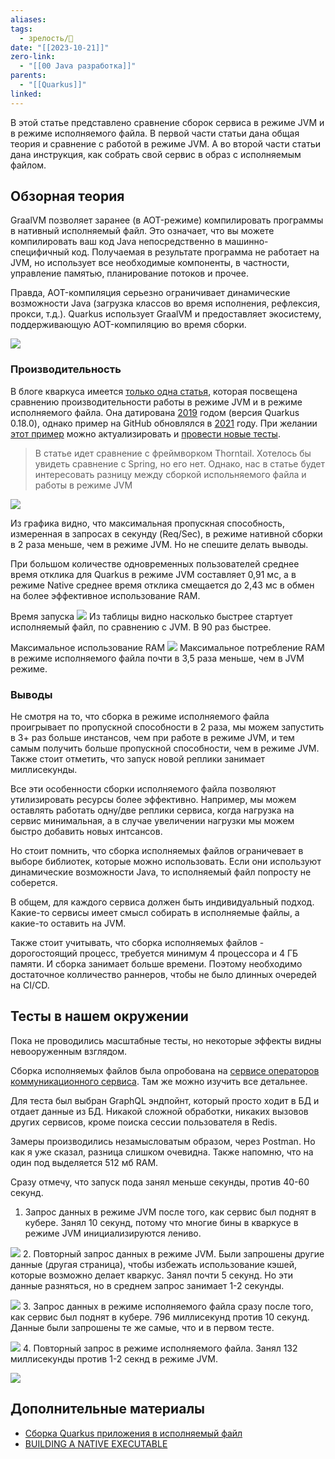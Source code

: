 ```yaml
---
aliases: 
tags:
  - зрелость/🌱
date: "[[2023-10-21]]"
zero-link:
  - "[[00 Java разработка]]"
parents:
  - "[[Quarkus]]"
linked: 
---
```


В этой статье представлено сравнение сборок сервиса в режиме JVM и в режиме исполняемого файла. В первой части статьи дана общая теория и сравнение с работой в режиме JVM. А во второй части статьи дана инструкция, как собрать свой сервис в образ с исполняемым файлом.

## Обзорная теория
GraalVM позволяет заранее (в AOT-режиме) компилировать программы в нативный исполняемый файл. Это означает, что вы можете компилировать ваш код Java непосредственно в машинно-специфичный код. Получаемая в результате программа не работает на JVM, но использует все необходимые компоненты, в частности, управление памятью, планирование потоков и прочее.

Правда, AOT-компиляция серьезно ограничивает динамические возможности Java (загрузка классов во время исполнения, рефлексия, прокси, т.д.). Quarkus использует GraalVM и предоставляет экосистему, поддерживающую AOT-компиляцию во время сборки.

![](hrbgkaa4flnejnwq-qiutmznacu.png)

### Производительность
В блоге кваркуса имеется [только одна статья](https://quarkus.io/blog/runtime-performance/), которая посвещена сравнению производительности работы в режиме JVM и в режиме исполняемого файла. Она датирована [2019](2019.md) годом (версия Quarkus 0.18.0), однако пример на GitHub обновлялся в [2021](2021.md) году. При желании [этот пример](https://github.com/johnaohara/quarkusRestCrudDemo) можно актуализировать и [провести новые тесты](https://quarkus.io/guides/performance-measure).

> В статье идет сравнение с фреймворком Thorntail. Хотелось бы увидеть сравнение с Spring, но его нет. Однако, нас в статье будет интересовать разницу между сборкой испольняемого файла и работы в режиме JVM

![](throughput.png)

Из графика видно, что максимальная пропускная способность, измеренная в запросах в секунду (Req/Sec), в режиме нативной сборки в 2 раза меньше, чем в режиме JVM. Но не спешите делать выводы.

При большом количестве одновременных пользователей среднее время отклика для Quarkus в режиме JVM составляет 0,91 мс, а в режиме Native среднее время отклика смещается до 2,43 мс в обмен на более эффективное использование RAM.

Время запуска
![](screen.png)
Из таблицы видно насколько быстрее стартует исполняемый файл, по сравнению с JVM. В 90 раз быстрее.

Максимальное использование RAM
![](c56a3afe-93a6-4c03-b9ac-bb6da1580e2f.png)
Максимальное потребление RAM в режиме исполняемого файла почти в 3,5 раза меньше, чем в JVM режиме.

### Выводы
Не смотря на то, что сборка в режиме исполняемого файла проигрывает по пропускной способности в 2 раза, мы можем запустить в 3+ раз больше инстансов, чем при работе в режиме JVM, и тем самым получить больше пропускной способности, чем в режиме JVM. Также стоит отметить, что запуск новой реплики занимает миллисекунды.

Все эти особенности сборки исполняемого файла позволяют утилизировать ресурсы более эффективно. Например, мы можем оставлять работать одну/две реплики сервиса, когда нагрузка на сервис минимальная, а в случае увеличении нагрузки мы можем быстро добавить новых интсансов.

Но стоит помнить, что сборка исполняемых файлов ограничевает в выборе библиотек, которые можно использовать. Если они используют динамические возможности Java, то исполняемый файл попросту не соберется.

В общем, для каждого сервиса должен быть индивидуальный подход. Какие-то сервисы имеет смысл собирать в исполняемые файлы, а какие-то оставить на JVM.

Также стоит учитывать, что сборка исполняемых файлов - дорогостоящий процесс, требуется минимум 4 процессора и 4 ГБ памяти. И сборка занимает больше времени. Поэтому необходимо достаточное колличество раннеров, чтобы не было длинных очередей на CI/CD.

## Тесты в нашем окружении
Пока не проводились масштабные тесты, но некоторые эффекты видны невооруженным взглядом.

Сборка исполняемых файлов была опробована на [сервисе операторов коммуникационного сервиса](https://gitlab.t1-consulting.ru/t1-crm/communication/communication-operator-service). Там же можно изучить все детальнее.

Для теста был выбран GraphQL эндпойнт, который просто ходит в БД и отдает данные из БД. Никакой сложной обработки, никаких вызовов других сервисов, кроме поиска сессии пользователя в Redis.

Замеры производились незамысловатым образом, через Postman. Но как я уже сказал, разница слишком очевидна. Также напомню, что на один под выделяется 512 мб RAM.

Сразу отмечу, что запуск пода занял меньше секунды, против 40-60 секунд.

1. Запрос данных в режиме JVM после того, как сервис был поднят в кубере. Занял 10 секунд, потому что многие бины в кваркусе в режиме JVM инициализируются лениво.

![](3%201.png)
2. Повторный запрос данных в режиме JVM. Были запрошены другие данные (другая страница), чтобы избежать использование кэшей, которые возможно делает кваркус. Занял почти 5 секунд. Но эти данные разняться, но в среднем запрос занимает 1-2 секунды.

![](1%201.png)
3. Запрос данных в режиме исполняемого файла сразу после того, как сервис был поднят в кубере. 796 миллисекунд против 10 секунд. Данные были запрошены те же самые, что и в первом тесте.

![](5%201.png)
4. Повторный запрос в режиме исполняемого файла. Занял 132 миллисекунды против 1-2 секнд в режиме JVM.

![](4%201.png) 
## Дополнительные материалы
* [Сборка Quarkus приложения в исполняемый файл](Сборка%20Quarkus%20приложения%20в%20исполняемый%20файл.md)
* [BUILDING A NATIVE EXECUTABLE](https://quarkus.io/guides/building-native-image)